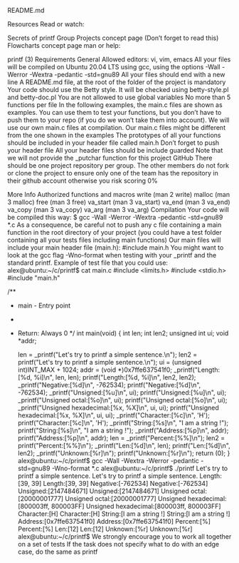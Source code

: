 README.md

Resources
Read or watch:

Secrets of printf
Group Projects concept page (Don’t forget to read this)
Flowcharts concept page
man or help:

printf (3)
Requirements
General
Allowed editors: vi, vim, emacs
All your files will be compiled on Ubuntu 20.04 LTS using gcc, using the options -Wall -Werror -Wextra -pedantic -std=gnu89
All your files should end with a new line
A README.md file, at the root of the folder of the project is mandatory
Your code should use the Betty style. It will be checked using betty-style.pl and betty-doc.pl
You are not allowed to use global variables
No more than 5 functions per file
In the following examples, the main.c files are shown as examples. You can use them to test your functions, but you don’t have to push them to your repo (if you do we won’t take them into account). We will use our own main.c files at compilation. Our main.c files might be different from the one shown in the examples
The prototypes of all your functions should be included in your header file called main.h
Don’t forget to push your header file
All your header files should be include guarded
Note that we will not provide the _putchar function for this project
GitHub
There should be one project repository per group. The other members do not fork or clone the project to ensure only one of the team has the repository in their github account otherwise you risk scoring 0%

More Info
Authorized functions and macros
write (man 2 write)
malloc (man 3 malloc)
free (man 3 free)
va_start (man 3 va_start)
va_end (man 3 va_end)
va_copy (man 3 va_copy)
va_arg (man 3 va_arg)
Compilation
Your code will be compiled this way:
$ gcc -Wall -Werror -Wextra -pedantic -std=gnu89 *.c
As a consequence, be careful not to push any c file containing a main function in the root directory of your project (you could have a test folder containing all your tests files including main functions)
Our main files will include your main header file (main.h): #include main.h
You might want to look at the gcc flag -Wno-format when testing with your _printf and the standard printf. Example of test file that you could use:
alex@ubuntu:~/c/printf$ cat main.c 
#include <limits.h>
#include <stdio.h>
#include "main.h"

/**
 * main - Entry point
 *
 * Return: Always 0
 */
int main(void)
{
    int len;
    int len2;
    unsigned int ui;
    void *addr;

    len = _printf("Let's try to printf a simple sentence.\n");
    len2 = printf("Let's try to printf a simple sentence.\n");
    ui = (unsigned int)INT_MAX + 1024;
    addr = (void *)0x7ffe637541f0;
    _printf("Length:[%d, %i]\n", len, len);
    printf("Length:[%d, %i]\n", len2, len2);
    _printf("Negative:[%d]\n", -762534);
    printf("Negative:[%d]\n", -762534);
    _printf("Unsigned:[%u]\n", ui);
    printf("Unsigned:[%u]\n", ui);
    _printf("Unsigned octal:[%o]\n", ui);
    printf("Unsigned octal:[%o]\n", ui);
    _printf("Unsigned hexadecimal:[%x, %X]\n", ui, ui);
    printf("Unsigned hexadecimal:[%x, %X]\n", ui, ui);
    _printf("Character:[%c]\n", 'H');
    printf("Character:[%c]\n", 'H');
    _printf("String:[%s]\n", "I am a string !");
    printf("String:[%s]\n", "I am a string !");
    _printf("Address:[%p]\n", addr);
    printf("Address:[%p]\n", addr);
    len = _printf("Percent:[%%]\n");
    len2 = printf("Percent:[%%]\n");
    _printf("Len:[%d]\n", len);
    printf("Len:[%d]\n", len2);
    _printf("Unknown:[%r]\n");
    printf("Unknown:[%r]\n");
    return (0);
}
alex@ubuntu:~/c/printf$ gcc -Wall -Wextra -Werror -pedantic -std=gnu89 -Wno-format *.c
alex@ubuntu:~/c/printf$ ./printf
Let's try to printf a simple sentence.
Let's try to printf a simple sentence.
Length:[39, 39]
Length:[39, 39]
Negative:[-762534]
Negative:[-762534]
Unsigned:[2147484671]
Unsigned:[2147484671]
Unsigned octal:[20000001777]
Unsigned octal:[20000001777]
Unsigned hexadecimal:[800003ff, 800003FF]
Unsigned hexadecimal:[800003ff, 800003FF]
Character:[H]
Character:[H]
String:[I am a string !]
String:[I am a string !]
Address:[0x7ffe637541f0]
Address:[0x7ffe637541f0]
Percent:[%]
Percent:[%]
Len:[12]
Len:[12]
Unknown:[%r]
Unknown:[%r]
alex@ubuntu:~/c/printf$
We strongly encourage you to work all together on a set of tests
If the task does not specify what to do with an edge case, do the same as printf
